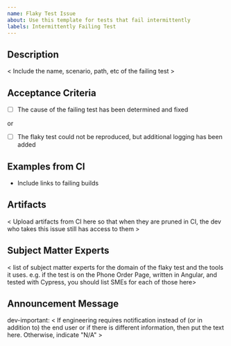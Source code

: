 ```yaml
---
name: Flaky Test Issue
about: Use this template for tests that fail intermittently
labels: Intermittently Failing Test
---
```


## Description
< Include the name, scenario, path, etc of the failing test >

## Acceptance Criteria
- [ ] The cause of the failing test has been determined and fixed

or

- [ ] The flaky test could not be reproduced, but additional logging has been added

## Examples from CI
* Include links to failing builds

## Artifacts
< Upload artifacts from CI here so that when they are pruned in CI, the dev who takes this issue still has access to them >

## Subject Matter Experts
< list of subject matter experts for the domain of the flaky test and the tools it uses. e.g. if the test is on the Phone Order Page, written in Angular, and tested with Cypress, you should list SMEs for each of those here>

## Announcement Message
dev-important: < If engineering requires notification instead of (or in addition to) the end user or if there is different information, then put the text here. Otherwise, indicate "N/A" >
